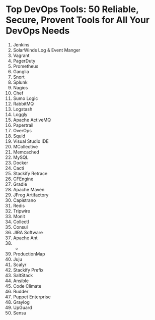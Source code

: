 # Top DevOps Tools: 50 Reliable, Secure, Provent Tools for All Your DevOps Needs #
1. Jenkins
2. SolarWinds Log & Event Manger
3. Vagrant
4. PagerDuty
5. Prometheus
6. Ganglia
7. Snort
8. Splunk
9. Nagios
10. Chef
11. Sumo Logic
12. RabbitMQ
13. Logstash
14. Loggly
15. Apache ActiveMQ
16. Papertrail
17. OverOps
18. Squid
19. Visual Studio IDE
20. MCollective
21. Memcached
22. MySQL
23. Docker
24. Cacti
25. Stackify Retrace
26. CFEngine
27. Gradle
28. Apache Maven
29. JFrog Artifactory
30. Capistrano
31. Redis
32. Tripwire
33. Monit
34. Collectl
35. Consul
36. JIRA Software
37. Apache Ant
38. -
39. ProductionMap
40. Juju
41. Scalyr
42. Stackify Prefix
43. SaltStack
44. Ansible
45. Code Climate
46. Rudder
47. Puppet Enterprise
48. Graylog
49. UpGuard
50. Sensu